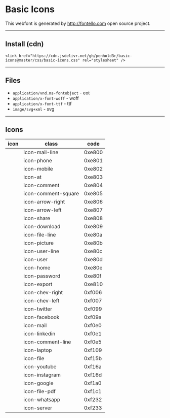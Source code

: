 <link href="https://cdn.jsdelivr.net/gh/penhold3r/basic-icons@master/css/basic-icons.css" rel="stylesheet" />

# Basic Icons

This webfont is generated by http://fontello.com open source project.

---

## Install (cdn)

`<link href="https://cdn.jsdelivr.net/gh/penhold3r/basic-icons@master/css/basic-icons.css" rel="stylesheet" />`

---

## Files

-  `application/vnd.ms-fontobject` - eot
-  `application/x-font-woff` - woff
-  `application/x-font-ttf` - ttf
-  `image/svg+xml` - svg

---

## Icons

| icon                                | class               | code   |
| ----------------------------------- | ------------------- | ------ |
| <i class="icon-mail-line"></i>      | icon-mail-line      | 0xe800 |
| <i class="icon-phone"></i>          | icon-phone          | 0xe801 |
| <i class="icon-mobile"></i>         | icon-mobile         | 0xe802 |
| <i class="icon-at"></i>             | icon-at             | 0xe803 |
| <i class="icon-comment"></i>        | icon-comment        | 0xe804 |
| <i class="icon-comment-square"></i> | icon-comment-square | 0xe805 |
| <i class="icon-arrow-right"></i>    | icon-arrow-right    | 0xe806 |
| <i class="icon-arrow-left"></i>     | icon-arrow-left     | 0xe807 |
| <i class="icon-share"></i>          | icon-share          | 0xe808 |
| <i class="icon-download"></i>       | icon-download       | 0xe809 |
| <i class="icon-file-line"></i>      | icon-file-line      | 0xe80a |
| <i class="icon-picture"></i>        | icon-picture        | 0xe80b |
| <i class="icon-user-line"></i>      | icon-user-line      | 0xe80c |
| <i class="icon-user"></i>           | icon-user           | 0xe80d |
| <i class="icon-home"></i>           | icon-home           | 0xe80e |
| <i class="icon-password"></i>       | icon-password       | 0xe80f |
| <i class="icon-export"></i>         | icon-export         | 0xe810 |
| <i class="icon-chev-right"></i>     | icon-chev-right     | 0xf006 |
| <i class="icon-chev-left"></i>      | icon-chev-left      | 0xf007 |
| <i class="icon-twitter"></i>        | icon-twitter        | 0xf099 |
| <i class="icon-facebook"></i>       | icon-facebook       | 0xf09a |
| <i class="icon-mail"></i>           | icon-mail           | 0xf0e0 |
| <i class="icon-linkedin"></i>       | icon-linkedin       | 0xf0e1 |
| <i class="icon-comment-line"></i>   | icon-comment-line   | 0xf0e5 |
| <i class="icon-laptop"></i>         | icon-laptop         | 0xf109 |
| <i class="icon-file"></i>           | icon-file           | 0xf15b |
| <i class="icon-youtube"></i>        | icon-youtube        | 0xf16a |
| <i class="icon-instagram"></i>      | icon-instagram      | 0xf16d |
| <i class="icon-google"></i>         | icon-google         | 0xf1a0 |
| <i class="icon-file-pdf"></i>       | icon-file-pdf       | 0xf1c1 |
| <i class="icon-whatsapp"></i>       | icon-whatsapp       | 0xf232 |
| <i class="icon-server"></i>         | icon-server         | 0xf233 |
